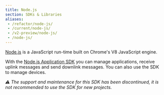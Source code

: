 ```yaml
---
title: Node.js
section: SDKs & Libraries
aliases:
 - /refactor/node-js/
 - /current/node-js/
 - /v2-preview/node-js/
 - /node-js/
---
```


[Node.js](https://nodejs.org/) is a JavaScript run-time built on Chrome's V8 JavaScript engine.

With the [Node.js Application SDK](https://www.npmjs.com/package/ttn) you can manage applications, receive uplink messages and send downlink messages. You can also use the SDK to manage devices.

*⚠️ The support and maintenance for this SDK has been discontinued, it is not recommended to use the SDK for new projects.*
